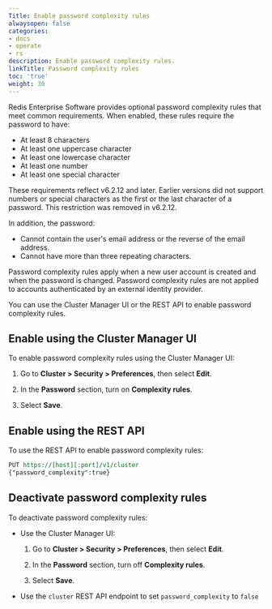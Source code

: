 ```yaml
---
Title: Enable password complexity rules
alwaysopen: false
categories:
- docs
- operate
- rs
description: Enable password complexity rules.
linkTitle: Password complexity rules
toc: 'true'
weight: 30
---
```


Redis Enterprise Software provides optional password complexity rules that meet common requirements.  When enabled, these rules require the password to have:

- At least 8 characters
- At least one uppercase character
- At least one lowercase character
- At least one number
- At least one special character 

These requirements reflect v6.2.12 and later. Earlier versions did not support numbers or special characters as the first or the last character of a password. This restriction was removed in v6.2.12.

In addition, the password:

- Cannot contain the user's email address or the reverse of the email address.
- Cannot have more than three repeating characters.

Password complexity rules apply when a new user account is created and when the password is changed.  Password complexity rules are not applied to accounts authenticated by an external identity provider.  

You can use the Cluster Manager UI or the REST API to enable password complexity rules.

## Enable using the Cluster Manager UI

To enable password complexity rules using the Cluster Manager UI:

1. Go to **Cluster > Security > Preferences**, then select **Edit**.

1. In the **Password** section, turn on **Complexity rules**.

1. Select **Save**.

## Enable using the REST API

To use the REST API to enable password complexity rules:

``` REST
PUT https://[host][:port]/v1/cluster
{"password_complexity":true}
```

## Deactivate password complexity rules

To deactivate password complexity rules:

- Use the Cluster Manager UI:

    1. Go to **Cluster > Security > Preferences**, then select **Edit**.

    1. In the **Password** section, turn off **Complexity rules**.

    1. Select **Save**.

- Use the `cluster` REST API endpoint to set `password_complexity` to `false`
